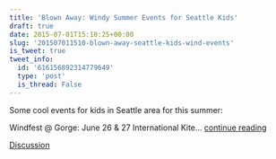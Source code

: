 ```yaml
---
title: 'Blown Away: Windy Summer Events for Seattle Kids'
draft: true
date: 2015-07-01T15:10:25+00:00
slug: '201507011510-blown-away-seattle-kids-wind-events'
is_tweet: true
tweet_info:
  id: '616156892314779649'
  type: 'post'
  is_thread: False
---
```




Some cool events for kids in Seattle area for this summer:

Windfest @ Gorge: June 26 &amp; 27
International Kite... [continue reading](urls[0])

[Discussion](https://x.com/sytelus/status/616156892314779649)
